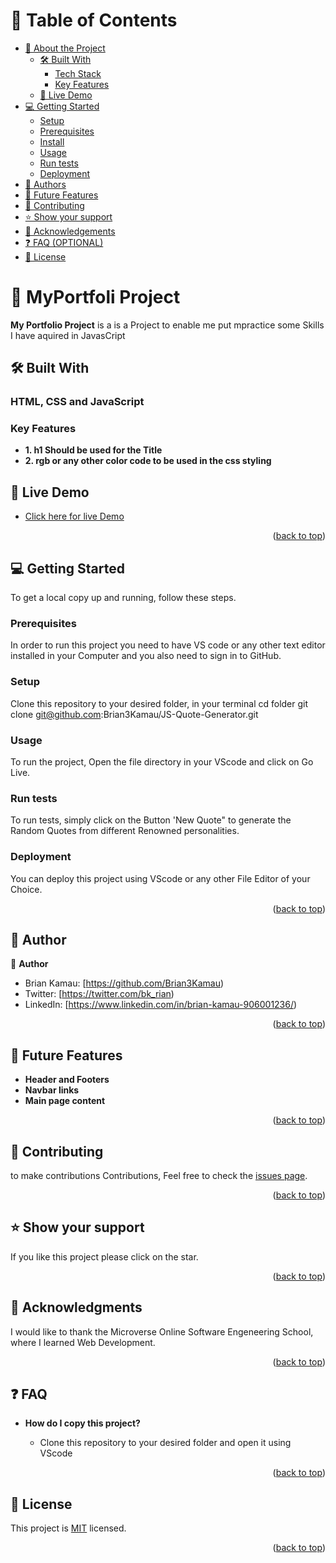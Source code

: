 <a name="readme-top"></a>

# 📗 Table of Contents

- [📖 About the Project](#about-project)
  - [🛠 Built With](#built-with)
    - [Tech Stack](#tech-stack)
    - [Key Features](#key-features)
  - [🚀 Live Demo](#live-demo)
- [💻 Getting Started](#getting-started)
  - [Setup](#setup)
  - [Prerequisites](#prerequisites)
  - [Install](#install)
  - [Usage](#usage)
  - [Run tests](#run-tests)
  - [Deployment](#triangular_flag_on_post-deployment)
- [👥 Authors](#authors)
- [🔭 Future Features](#future-features)
- [🤝 Contributing](#contributing)
- [⭐️ Show your support](#support)
- [🙏 Acknowledgements](#acknowledgements)
- [❓ FAQ (OPTIONAL)](#faq)
- [📝 License](#license)

# 📖 MyPortfoli Project <a name="about-project"></a>

**My Portfolio Project** is a is a Project to enable me put mpractice some Skills I have aquired in JavasCript

## 🛠 Built With <a name="built-with"></a>

### HTML, CSS and JavaScript <a name="tech-stack"></a>

### Key Features <a name="key-features"></a>

- **1. h1 Should be used for the Title**
- **2. rgb or any other color code to be used in the css styling**

## 🚀 Live Demo <a name="live-demo"></a>

- [Click here for live Demo](https://brian3kamau.github.io/Brian3KamauPortfolio.github.io/)

<p align="right">(<a href="#readme-top">back to top</a>)</p>

## 💻 Getting Started <a name="getting-started"></a>

To get a local copy up and running, follow these steps.

### Prerequisites

In order to run this project you need to have VS code or any other text editor installed in your Computer
and you also need to sign in to GitHub.

### Setup

Clone this repository to your desired folder,
in your terminal cd folder git clone git@github.com:Brian3Kamau/JS-Quote-Generator.git

### Usage

To run the project, Open the file directory in your VScode and click on Go Live.

### Run tests

To run tests, simply click on the Button 'New Quote" to generate the Random Quotes from different Renowned personalities.

### Deployment

You can deploy this project using VScode or any other File Editor of your Choice.

<p align="right">(<a href="#readme-top">back to top</a>)</p>

## 👥 Author <a name="authors"></a>

👤 **Author**

- Brian Kamau: [https://github.com/Brian3Kamau)
- Twitter: [https://twitter.com/bk_rian)
- LinkedIn: [https://www.linkedin.com/in/brian-kamau-906001236/)

<p align="right">(<a href="#readme-top">back to top</a>)</p>

## 🔭 Future Features <a name="future-features"></a>

- **Header and Footers**
- **Navbar links**
- **Main page content**

<p align="right">(<a href="#readme-top">back to top</a>)</p>

## 🤝 Contributing <a name="contributing"></a>

to make contributions Contributions, Feel free to check the [issues page](../../issues/).

<p align="right">(<a href="#readme-top">back to top</a>)</p>

## ⭐️ Show your support <a name="support"></a>

If you like this project please click on the star.

<p align="right">(<a href="#readme-top">back to top</a>)</p>

## 🙏 Acknowledgments <a name="acknowledgements"></a>

I would like to thank the Microverse Online Software Engeneering School, where I learned Web Development.

<p align="right">(<a href="#readme-top">back to top</a>)</p>

## ❓ FAQ <a name="faq"></a>

- **How do I copy this project?**

  - Clone this repository to your desired folder and open it using VScode

<p align="right">(<a href="#readme-top">back to top</a>)</p>

## 📝 License <a name="license"></a>

This project is [MIT](https://github.com/Brian3Kamau/JS-Quote-Generator/blob/main/LICENSE) licensed.

<p align="right">(<a href="#readme-top">back to top</a>)</p>
